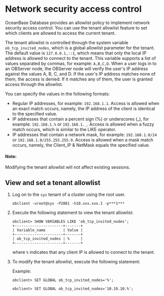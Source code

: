 # Network security access control

OceanBase Database provides an allowlist policy to implement network security access control. You can use the tenant allowlist feature to set which clients are allowed to access the current tenant.

The tenant allowlist is controlled through the system variable `ob_tcp_invited_nodes`, which is a global allowlist parameter for the tenant. The default value is `127.0.0.1,::1`, which means that only the local IP address is allowed to connect to the tenant. This variable supports a list of values separated by commas, for example: `A,B,C,D`. When a user logs in to an OBServer node, the OBServer node will verify the user's IP address against the values A, B, C, and D. If the user's IP address matches none of them, the access is denied. If it matches any of them, the user is granted access through the allowlist. 

You can specify the values in the following formats:

* Regular IP addresses, for example: `192.168.1.1`. Access is allowed when an exact match occurs, namely, the IP address of the client is identical to the specified value. 
* IP addresses that contain a percent sign (%) or underscores (_), for example: `192.168.1.%` or `192.168.1._`. Access is allowed when a fuzzy match occurs, which is similar to the LIKE operator. 
* IP addresses that contain a network mask, for example: `192.168.1.0/24` or `192.168.1.0/255.255.255.0`. Access is allowed when a mask match occurs, namely, the Client_IP & NetMask equals the specified value. 

<main id="notice" type='explain'>
   <h4>Note:</h4>
   <p>Modifying the tenant allowlist will not affect existing sessions.</p>
</main>

## View and set a tenant allowlist

1. Log on to the `sys` tenant of a cluster using the root user. 

   ```shell
   obclient -uroot@sys -P2881 -h10.xxx.xxx.1 -p***1***
   ```

2. Execute the following statement to view the tenant allowlist: 

   ```shell
   obclient> SHOW VARIABLES LIKE 'ob_tcp_invited_nodes';
   +----------------------+-------+
   | Variable_name        | Value |
   +----------------------+-------+
   | ob_tcp_invited_nodes | %     |
   +----------------------+-------+
   ```

   where `%` indicates that any client IP is allowed to connect to the tenant. 

3. To modify the tenant allowlist, execute the following statement: 

   Example:

   ```shell
   obclient> SET GLOBAL ob_tcp_invited_nodes='%';
   
   obclient> SET GLOBAL ob_tcp_invited_nodes='10.10.10.%';
   ```
